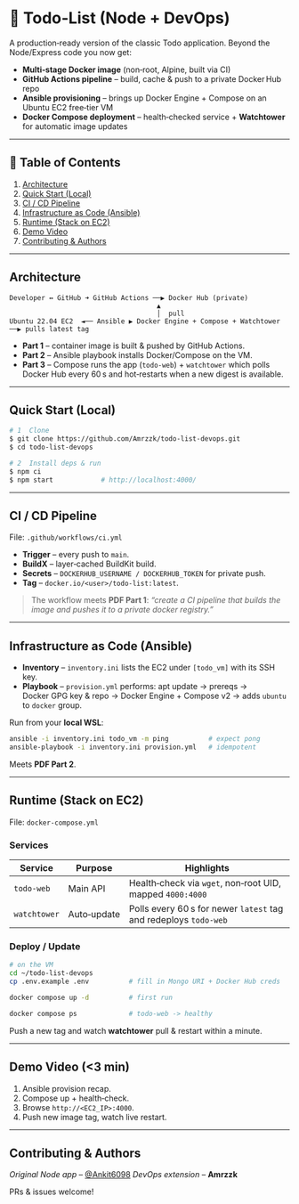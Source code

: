 # 📝 Todo‑List (Node + DevOps)

A production‑ready version of the classic Todo application.
Beyond the Node/Express code you now get:

* **Multi‑stage Docker image** (non‑root, Alpine, built via CI)
* **GitHub Actions pipeline** – build, cache & push to a private Docker Hub repo
* **Ansible provisioning** – brings up Docker Engine + Compose on an Ubuntu EC2 free‑tier VM
* **Docker Compose deployment** – health‑checked service + **Watchtower** for automatic image updates

---

## 📑 Table of Contents

1. [Architecture](#architecture)
2. [Quick Start (Local)](#quick-start-local)
3. [CI / CD Pipeline](#ci--cd-pipeline)
4. [Infrastructure as Code (Ansible)](#infrastructure-as-code-ansible)
5. [Runtime (Stack on EC2)](#runtime-stack-on-ec2)
6. [Demo Video](#demo-video)
7. [Contributing & Authors](#contributing--authors)

---

## Architecture

```
Developer ↔ GitHub ➜ GitHub Actions ──▶ Docker Hub (private)
                                     ▲
                                     │  pull
Ubuntu 22.04 EC2  ◄── Ansible ▶ Docker Engine + Compose + Watchtower ──▶ pulls latest tag
```

* **Part 1** – container image is built & pushed by GitHub Actions.
* **Part 2** – Ansible playbook installs Docker/Compose on the VM.
* **Part 3** – Compose runs the app (`todo-web`) + `watchtower` which polls Docker Hub every 60 s and hot‑restarts when a new digest is available.

---

## Quick Start (Local)

```bash
# 1  Clone
$ git clone https://github.com/Amrzzk/todo-list-devops.git
$ cd todo-list-devops

# 2  Install deps & run
$ npm ci
$ npm start            # http://localhost:4000/
```

---

## CI / CD Pipeline

File: `.github/workflows/ci.yml`

* **Trigger** – every push to `main`.
* **BuildX** – layer‑cached BuildKit build.
* **Secrets** – `DOCKERHUB_USERNAME / DOCKERHUB_TOKEN` for private push.
* **Tag** – `docker.io/<user>/todo-list:latest`.

> The workflow meets **PDF Part 1**: *“create a CI pipeline that builds the image and pushes it to a private docker registry.”*

---

## Infrastructure as Code (Ansible)

* **Inventory** – `inventory.ini` lists the EC2 under `[todo_vm]` with its SSH key.
* **Playbook** – `provision.yml` performs: apt update → prereqs → Docker GPG key & repo → Docker Engine + Compose v2 → adds `ubuntu` to `docker` group.

Run from your **local WSL**:

```bash
ansible -i inventory.ini todo_vm -m ping          # expect pong
ansible-playbook -i inventory.ini provision.yml   # idempotent
```

Meets **PDF Part 2**.

---

## Runtime (Stack on EC2)

File: `docker-compose.yml`

### Services

| Service      | Purpose     | Highlights                                                       |
| ------------ | ----------- | ---------------------------------------------------------------- |
| `todo-web`   | Main API    | Health‑check via `wget`, non‑root UID, mapped `4000:4000`        |
| `watchtower` | Auto‑update | Polls every 60 s for newer `latest` tag and redeploys `todo-web` |

### Deploy / Update

```bash
# on the VM
cd ~/todo-list-devops
cp .env.example .env          # fill in Mongo URI + Docker Hub creds

docker compose up -d          # first run

docker compose ps             # todo-web -> healthy
```

Push a new tag and watch **watchtower** pull & restart within a minute.

---

## Demo Video (<3 min)

1. Ansible provision recap.
2. Compose up + health‑check.
3. Browse `http://<EC2_IP>:4000`.
4. Push new image tag, watch live restart.

---

## Contributing & Authors

*Original Node app* – [@Ankit6098](https://github.com/Ankit6098)
*DevOps extension* – **Amrzzk**

PRs & issues welcome!
